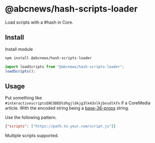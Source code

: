 # @abcnews/hash-scripts-loader

Load scripts with a #hash in Core.

## Install

Install module

```sh
npm install @abcnews/hash-scripts-loader
```

```javascript
import loadScripts from "@abcnews/hash-scripts-loader";
loadScripts();
```

## Usage

Put something like `#interactivescriptsENCODEDldhgjldkjg3lk43nlkjbnsdlkfn` if a CoreMedia article. With the encoded string being a [base-36-props](https://github.com/abcnews/base-36-props) string.

Use the following pattern.

```json
{"scripts": ["https://path.to.your.com/script.js"]}
```

Multiple scripts supported.
